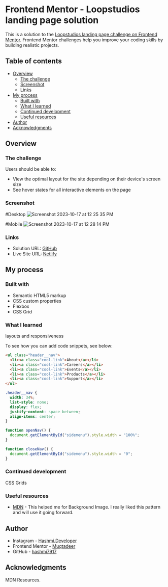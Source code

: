 # Frontend Mentor - Loopstudios landing page solution

This is a solution to the [Loopstudios landing page challenge on Frontend Mentor](https://www.frontendmentor.io/challenges/loopstudios-landing-page-N88J5Onjw). Frontend Mentor challenges help you improve your coding skills by building realistic projects.

## Table of contents

- [Overview](#overview)
  - [The challenge](#the-challenge)
  - [Screenshot](#screenshot)
  - [Links](#links)
- [My process](#my-process)
  - [Built with](#built-with)
  - [What I learned](#what-i-learned)
  - [Continued development](#continued-development)
  - [Useful resources](#useful-resources)
- [Author](#author)
- [Acknowledgments](#acknowledgments)

## Overview

### The challenge

Users should be able to:

- View the optimal layout for the site depending on their device's screen size
- See hover states for all interactive elements on the page

### Screenshot

#Desktop
![Screenshot 2023-10-17 at 12 25 35 PM](https://github.com/hashmi7917/loopstudios-landing-page/assets/38833326/026edba6-e9f1-4039-95bd-9727eb52ecb6)

#Mobile
![Screenshot 2023-10-17 at 12 28 14 PM](https://github.com/hashmi7917/loopstudios-landing-page/assets/38833326/78273c49-dd2f-4908-88b5-c35a60dab7e3)

### Links

- Solution URL: [GitHub](https://github.com/hashmi7917/loopstudios-landing-page)
- Live Site URL: [Netlify](https://loopstudios-landing-page-hashmi.netlify.app/)

## My process

### Built with

- Semantic HTML5 markup
- CSS custom properties
- Flexbox
- CSS Grid

### What I learned

layouts and responsiveness

To see how you can add code snippets, see below:

```html
<ul class="header__nav">
  <li><a class="cool-link">About</a></li>
  <li><a class="cool-link">Careers</a></li>
  <li><a class="cool-link">Events</a></li>
  <li><a class="cool-link">Products</a></li>
  <li><a class="cool-link">Support</a></li>
</ul>
```

```css
.header__nav {
  width: 34%;
  list-style: none;
  display: flex;
  justify-content: space-between;
  align-items: center;
}
```

```js
function openNav() {
  document.getElementById("sidemenu").style.width = "100%";
}

function closeNav() {
  document.getElementById("sidemenu").style.width = "0";
}
```

### Continued development

CSS Grids

### Useful resources

- [MDN](https://developer.mozilla.org/en-US/) - This helped me for Background Image. I really liked this pattern and will use it going forward.

## Author

- Instagram - [Hashmi.Developer](https://www.instagram.com/hashmi.developer/)
- Frontend Mentor - [Muqtadeer](https://www.frontendmentor.io/profile/hashmi7917)
- GitHub - [hashmi7917](https://github.com/hashmi7917)

## Acknowledgments

MDN Resources.
